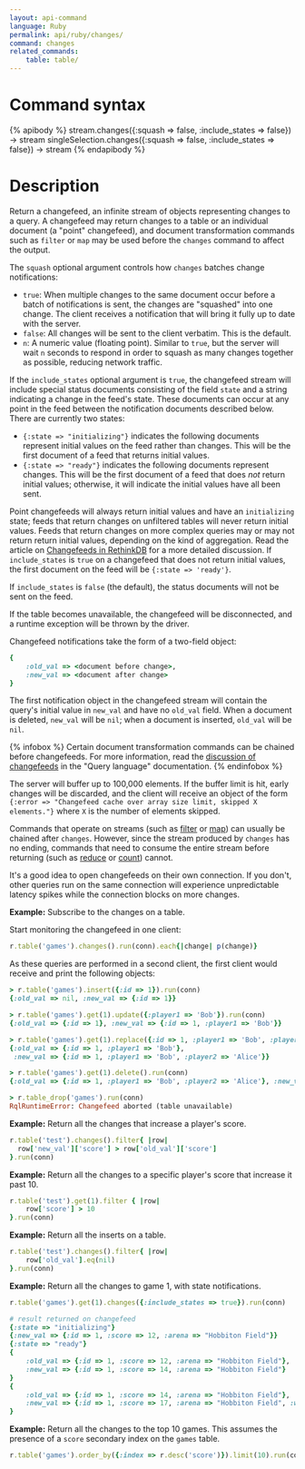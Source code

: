 ```yaml
---
layout: api-command
language: Ruby
permalink: api/ruby/changes/
command: changes
related_commands:
    table: table/
---
```


# Command syntax #

{% apibody %}
stream.changes({:squash => false, :include_states => false}) &rarr; stream
singleSelection.changes({:squash => false, :include_states => false}) &rarr; stream
{% endapibody %}

# Description #

Return a changefeed, an infinite stream of objects representing changes to a query. A changefeed may return changes to a table or an individual document (a "point" changefeed), and document transformation commands such as `filter` or `map` may be used before the `changes` command to affect the output.

The `squash` optional argument controls how `changes` batches change notifications:

* `true`: When multiple changes to the same document occur before a batch of notifications is sent, the changes are "squashed" into one change. The client receives a notification that will bring it fully up to date with the server.
* `false`: All changes will be sent to the client verbatim. This is the default.
* `n`: A numeric value (floating point). Similar to `true`, but the server will wait `n` seconds to respond in order to squash as many changes together as possible, reducing network traffic.

If the `include_states` optional argument is `true`, the changefeed stream will include special status documents consisting of the field `state` and a string indicating a change in the feed's state. These documents can occur at any point in the feed between the notification documents described below. There are currently two states:

* `{:state => "initializing"}` indicates the following documents represent initial values on the feed rather than changes. This will be the first document of a feed that returns initial values.
* `{:state => "ready"}` indicates the following documents represent changes. This will be the first document of a feed that does *not* return initial values; otherwise, it will indicate the initial values have all been sent.

Point changefeeds will always return initial values and have an `initializing` state; feeds that return changes on unfiltered tables will never return initial values. Feeds that return changes on more complex queries may or may not return return initial values, depending on the kind of aggregation. Read the article on [Changefeeds in RethinkDB][cfr] for a more detailed discussion. If `include_states` is `true` on a changefeed that does not return initial values, the first document on the feed will be `{:state => 'ready'}`.

[cfr]: /docs/changefeeds/ruby/

If `include_states` is `false` (the default), the status documents will not be sent on the feed.

If the table becomes unavailable, the changefeed will be disconnected, and a runtime exception will be thrown by the driver.

Changefeed notifications take the form of a two-field object:

```rb
{
    :old_val => <document before change>,
    :new_val => <document after change>
}
```

The first notification object in the changefeed stream will contain the query's initial value in `new_val` and have no `old_val` field. When a document is deleted, `new_val` will be `nil`; when a document is inserted, `old_val` will be `nil`.

{% infobox %}
Certain document transformation commands can be chained before changefeeds. For more information, read the [discussion of changefeeds](/docs/changefeeds/ruby/) in the "Query language" documentation.
{% endinfobox %}

The server will buffer up to 100,000 elements. If the buffer limit is hit, early changes will be discarded, and the client will receive an object of the form `{:error => "Changefeed cache over array size limit, skipped X elements."}` where `X` is the number of elements skipped.

Commands that operate on streams (such as [filter](/api/ruby/filter/) or [map](/api/ruby/map/)) can usually be chained after `changes`.  However, since the stream produced by `changes` has no ending, commands that need to consume the entire stream before returning (such as [reduce](/api/ruby/reduce/) or [count](/api/ruby/count/)) cannot.

It's a good idea to open changefeeds on their own connection. If you don't, other queries run on the same connection will experience unpredictable latency spikes while the connection blocks on more changes.

__Example:__ Subscribe to the changes on a table.

Start monitoring the changefeed in one client:

```rb
r.table('games').changes().run(conn).each{|change| p(change)}
```

As these queries are performed in a second client, the first
client would receive and print the following objects:

```rb
> r.table('games').insert({:id => 1}).run(conn)
{:old_val => nil, :new_val => {:id => 1}}

> r.table('games').get(1).update({:player1 => 'Bob'}).run(conn)
{:old_val => {:id => 1}, :new_val => {:id => 1, :player1 => 'Bob'}}

> r.table('games').get(1).replace({:id => 1, :player1 => 'Bob', :player2 => 'Alice'}).run(conn)
{:old_val => {:id => 1, :player1 => 'Bob'},
 :new_val => {:id => 1, :player1 => 'Bob', :player2 => 'Alice'}}

> r.table('games').get(1).delete().run(conn)
{:old_val => {:id => 1, :player1 => 'Bob', :player2 => 'Alice'}, :new_val => nil}

> r.table_drop('games').run(conn)
RqlRuntimeError: Changefeed aborted (table unavailable)
```

__Example:__ Return all the changes that increase a player's score.

```rb
r.table('test').changes().filter{ |row|
  row['new_val']['score'] > row['old_val']['score']
}.run(conn)
```

__Example:__ Return all the changes to a specific player's score that increase it past 10.

```rb
r.table('test').get(1).filter { |row|
    row['score'] > 10
}.run(conn)
```

__Example:__ Return all the inserts on a table.

```rb
r.table('test').changes().filter{ |row|
    row['old_val'].eq(nil)
}.run(conn)
```

__Example:__ Return all the changes to game 1, with state notifications.

```rb
r.table('games').get(1).changes({:include_states => true}).run(conn)

# result returned on changefeed
{:state => "initializing"}
{:new_val => {:id => 1, :score => 12, :arena => "Hobbiton Field"}}
{:state => "ready"}
{
	:old_val => {:id => 1, :score => 12, :arena => "Hobbiton Field"},
	:new_val => {:id => 1, :score => 14, :arena => "Hobbiton Field"}
}
{
	:old_val => {:id => 1, :score => 14, :arena => "Hobbiton Field"},
	:new_val => {:id => 1, :score => 17, :arena => "Hobbiton Field", :winner => "Frodo"}
}

```

__Example:__ Return all the changes to the top 10 games. This assumes the presence of a `score` secondary index on the `games` table.

```rb
r.table('games').order_by({:index => r.desc('score')}).limit(10).run(conn)
```
